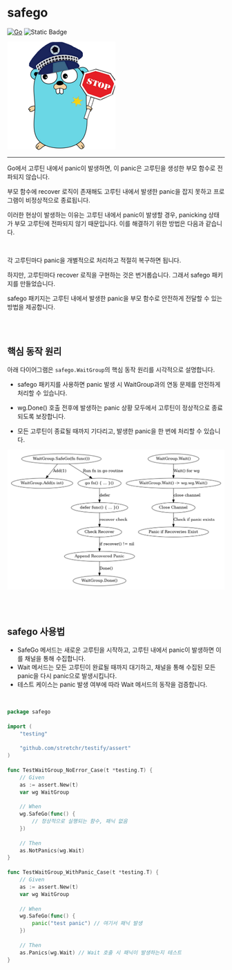 # safego

[![Go](https://img.shields.io/badge/Go-1.23-blue.svg)](https://golang.org)
![Static Badge](https://img.shields.io/badge/release-v1.0.1-blue)

![img.png](docs/logo.png)

----

Go에서 고루틴 내에서 panic이 발생하면, 이 panic은 고루틴을 생성한 부모 함수로 전파되지 않습니다.

부모 함수에 recover 로직이 존재해도 고루틴 내에서 발생한 panic을 잡지 못하고 프로그램이 비정상적으로 종료됩니다.

이러한 현상이 발생하는 이유는 고루틴 내에서 panic이 발생할 경우, panicking 상태가 부모 고루틴에 전파되지 않기 때문입니다. 이를 해결하기 위한 방법은 다음과 같습니다.

<br>

각 고루틴마다 panic을 개별적으로 처리하고 적절히 복구하면 됩니다.

하지만, 고루틴마다 recover 로직을 구현하는 것은 번거롭습니다. 그래서 safego 패키지를 만들었습니다.

safego 패키지는 고루틴 내에서 발생한 panic을 부모 함수로 안전하게 전달할 수 있는 방법을 제공합니다.

<br><br>

## 핵심 동작 원리

아래 다이어그램은 `safego.WaitGroup`의 핵심 동작 원리를 시각적으로 설명합니다.

* safego 패키지를 사용하면 panic 발생 시 WaitGroup과의 연동 문제를 안전하게 처리할 수 있습니다. 


* wg.Done() 호출 전후에 발생하는 panic 상황 모두에서 고루틴이 정상적으로 종료되도록 보장합니다.


* 모든 고루틴이 종료될 때까지 기다리고, 발생한 panic을 한 번에 처리할 수 있습니다.

<img src="docs/case.png" alt="case image" width="800"/>

<br><br>

## safego 사용법
* SafeGo 메서드는 새로운 고루틴을 시작하고, 고루틴 내에서 panic이 발생하면 이를 채널을 통해 수집합니다.
* Wait 메서드는 모든 고루틴이 완료될 때까지 대기하고, 채널을 통해 수집된 모든 panic을 다시 panic으로 발생시킵니다.
* 테스트 케이스는 panic 발생 여부에 따라 Wait 메서드의 동작을 검증합니다.

<br>

```go
package safego

import (
	"testing"

	"github.com/stretchr/testify/assert"
)

func TestWaitGroup_NoError_Case(t *testing.T) {
	// Given
	as := assert.New(t)
	var wg WaitGroup

	// When
	wg.SafeGo(func() {
		// 정상적으로 실행되는 함수, 패닉 없음
	})

	// Then
	as.NotPanics(wg.Wait)
}

func TestWaitGroup_WithPanic_Case(t *testing.T) {
	// Given
	as := assert.New(t)
	var wg WaitGroup

	// When
	wg.SafeGo(func() {
		panic("test panic") // 여기서 패닉 발생
	})

	// Then
	as.Panics(wg.Wait) // Wait 호출 시 패닉이 발생하는지 테스트
}
```

<br>